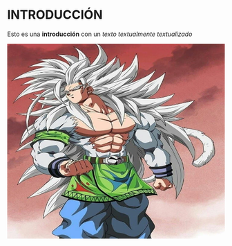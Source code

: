 # INTRODUCCIÓN

Esto es una **introducción** con un *texto textualmente textualizado*

<img src="/img/esencia1.jpg" alt="Introducción" width="800" height="450"/>
